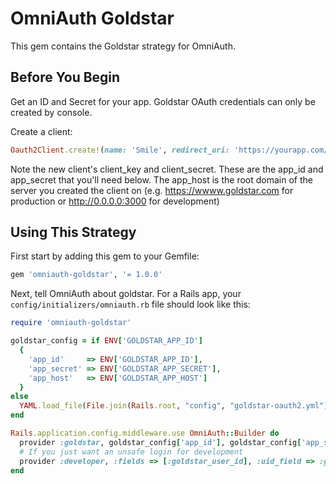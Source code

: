 # OmniAuth Goldstar

This gem contains the Goldstar strategy for OmniAuth.

## Before You Begin

Get an ID and Secret for your app.  Goldstar OAuth credentials can only be created by console.

Create a client:

```ruby
Oauth2Client.create!(name: 'Smile', redirect_uri: 'https://yourapp.com/auth/goldstar/callback', application_logo: 'https://yourapp.com/images/logo.gif')
```

Note the new client's client_key and client_secret.  These are the app_id and app_secret that you'll need below. The app_host is the root domain of the server you created the client on (e.g. https://wwww.goldstar.com for production or http://0.0.0.0:3000 for development)

## Using This Strategy

First start by adding this gem to your Gemfile:

```ruby
gem 'omniauth-goldstar', '= 1.0.0'
```

Next, tell OmniAuth about goldstar. For a Rails app, your `config/initializers/omniauth.rb` file should look like this:

```ruby
require 'omniauth-goldstar'

goldstar_config = if ENV['GOLDSTAR_APP_ID']
  {
    'app_id'     => ENV['GOLDSTAR_APP_ID'],
    'app_secret' => ENV['GOLDSTAR_APP_SECRET'],
    'app_host'   => ENV['GOLDSTAR_APP_HOST']
  }
else
  YAML.load_file(File.join(Rails.root, "config", "goldstar-oauth2.yml"))[Rails.env]
end

Rails.application.config.middleware.use OmniAuth::Builder do
  provider :goldstar, goldstar_config['app_id'], goldstar_config['app_secret'], goldstar_config['app_host']
  # If you just want an unsafe login for development
  provider :developer, :fields => [:goldstar_user_id], :uid_field => :goldstar_user_id if Rails.env.development?
end
```

